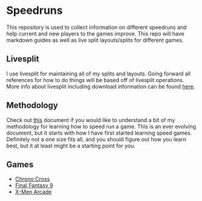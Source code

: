 # Speedruns

This repository is used to collect information on different speedruns and help
current and new players to the games improve. This repo will have markdown
guides as well as live split layouts/splits for different games.

## Livesplit

I use livesplit for maintaining all of my splits and layouts. Going forward all
references for how to do things will be based off of livesplit operations. More
info about livesplit including download information can be found [here][2].

## Methodology

Check out [this][5] document if you would like to understand a bit of my
methodology for learning how to speed run a game. This is an ever evolving
document, but it starts with how I have first started learning speed games.
Definitely not a one size fits all, and you should figure out how you learn
best, but it at least might be a starting point for you.

## Games

  * [Chrono Cross][4]
  * [Final Fantasy 9][1]
  * [X-Men Arcade][3]

[1]: ./Games/Final_Fantasy_9/README.md
[2]: http://livesplit.org/
[3]: ./Games/X_Men_Arcade/README.md
[4]: ./Games/Chrono_Cross/README.md
[5]: ./LearningToSpeedRun.md